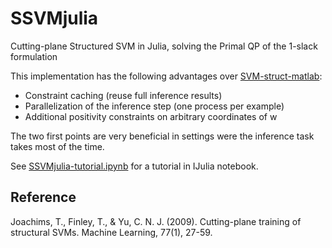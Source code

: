 # SSVMjulia

Cutting-plane Structured SVM in Julia, solving the Primal QP of the 1-slack formulation

This implementation has the following advantages over [SVM-struct-matlab](http://www.robots.ox.ac.uk/~vedaldi/svmstruct.html):
* Constraint caching (reuse full inference results)
* Parallelization of the inference step (one process per example)
* Additional positivity constraints on arbitrary coordinates of w

The two first points are very beneficial in settings were the inference task takes most of the time.

See [SSVMjulia-tutorial.ipynb](SSVMjulia-tutorial.ipynb) for a tutorial in IJulia notebook.

## Reference
Joachims, T., Finley, T., & Yu, C. N. J. (2009). Cutting-plane training of structural SVMs. Machine Learning, 77(1), 27-59.
